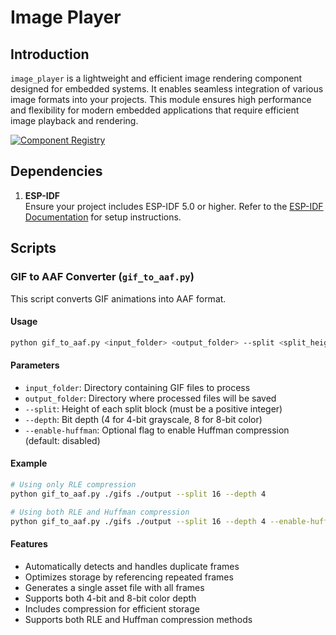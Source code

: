 # Image Player

## Introduction
`image_player` is a lightweight and efficient image rendering component designed for embedded systems. It enables seamless integration of various image formats into your projects. This module ensures high performance and flexibility for modern embedded applications that require efficient image playback and rendering.

[![Component Registry](https://components.espressif.com/components/espressif2022/image_player/badge.svg)](https://components.espressif.com/components/espressif2022/image_player)


## Dependencies

1. **ESP-IDF**  
   Ensure your project includes ESP-IDF 5.0 or higher. Refer to the [ESP-IDF Documentation](https://docs.espressif.com/projects/esp-idf/en/latest/) for setup instructions.

## Scripts

### GIF to AAF Converter (`gif_to_aaf.py`)
This script converts GIF animations into AAF format.

#### Usage
```bash
python gif_to_aaf.py <input_folder> <output_folder> --split <split_height> --depth <bit_depth> [--enable-huffman]
```

#### Parameters
- `input_folder`: Directory containing GIF files to process
- `output_folder`: Directory where processed files will be saved
- `--split`: Height of each split block (must be a positive integer)
- `--depth`: Bit depth (4 for 4-bit grayscale, 8 for 8-bit color)
- `--enable-huffman`: Optional flag to enable Huffman compression (default: disabled)

#### Example
```bash
# Using only RLE compression
python gif_to_aaf.py ./gifs ./output --split 16 --depth 4

# Using both RLE and Huffman compression
python gif_to_aaf.py ./gifs ./output --split 16 --depth 4 --enable-huffman
```

#### Features
- Automatically detects and handles duplicate frames
- Optimizes storage by referencing repeated frames
- Generates a single asset file with all frames
- Supports both 4-bit and 8-bit color depth
- Includes compression for efficient storage
- Supports both RLE and Huffman compression methods
